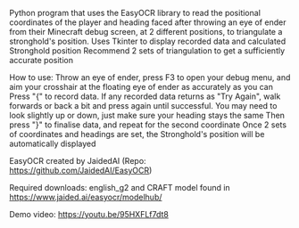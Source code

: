 Python program that uses the EasyOCR library to read the positional coordinates of the player and heading faced after throwing an eye of ender from their Minecraft debug screen, at 2 different positions, to triangulate a stronghold's position. Uses Tkinter to display recorded data and calculated Stronghold position
Recommend 2 sets of triangulation to get a sufficiently accurate position

How to use:
Throw an eye of ender, press F3 to open your debug menu, and aim your crosshair at the floating eye of ender as accurately as you can
Press "{" to record data. If any recorded data returns as "Try Again", walk forwards or back a bit and press again until successful. You may need to look slightly up or down, just make sure your heading stays the same
Then press "}" to finalise data, and repeat for the second coordinate
Once 2 sets of coordinates and headings are set, the Stronghold's position will be automatically displayed

EasyOCR created by JaidedAI
(Repo: https://github.com/JaidedAI/EasyOCR)

Required downloads: english_g2 and CRAFT model found in https://www.jaided.ai/easyocr/modelhub/

Demo video: https://youtu.be/95HXFLf7dt8
